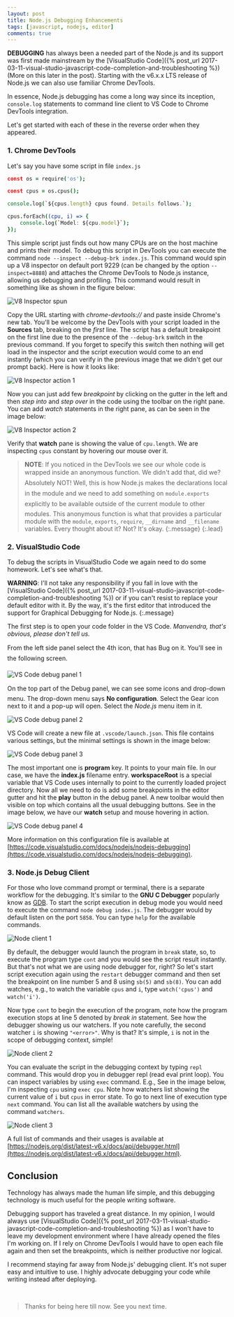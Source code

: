 ```yaml
---
layout: post
title: Node.js Debugging Enhancements
tags: [javascript, nodejs, editor]
comments: true
---
```


**DEBUGGING** has always been a needed part of the Node.js and its support was first made mainstream by the [VisualStudio Code]({% post_url 2017-03-11-visual-studio-javascript-code-completion-and-troubleshooting %}) (More on this later in the post). Starting with the v6.x.x LTS release of Node.js we can also use familiar Chrome DevTools.

In essence, Node.js debugging has come a long way since its inception, `console.log` statements to command line client to VS Code to Chrome DevTools integration.

Let's get started with each of these in the reverse order when they appeared.

### 1. Chrome DevTools
Let's say you have some script in file `index.js`

~~~coffee
const os = require('os');

const cpus = os.cpus();

console.log(`${cpus.length} cpus found. Details follows.`);

cpus.forEach((cpu, i) => {
    console.log(`Model: ${cpu.model}`);
});
~~~

This simple script just finds out how many CPUs are on the host machine and prints their model. To debug this script in DevTools you can execute the command `node --inspect --debug-brk index.js`. This command would spin up a V8 inspector on default port 9229 (can be changed by the option `--inspect=8888`) and attaches the Chrome DevTools to Node.js instance, allowing us debugging and profiling. This command would result in something like as shown in the figure below:

![V8 Inspector spun](/assets/img/nodejs-debugging-enhancements/inspector-spun.png)

Copy the URL starting with *chrome-devtools://* and paste inside Chrome's new tab. You'll be welcome by the DevTools with your script loaded in the **Sources** tab, breaking on the *first* line. The script has a default breakpoint on the first line due to the presence of the `--debug-brk` switch in the previous command. If you forget to specify this switch then nothing will get load in the inspector and the script execution would come to an end instantly (which you can verify in the previous image that we didn't get our prompt back). Here is how it looks like:

![V8 Inspector action 1](/assets/img/nodejs-debugging-enhancements/inspector-in-action.png)

Now you can just add few *breakpoint* by clicking on the gutter in the left and then *step into* and *step over* in the code using the toolbar on the right pane. You can add *watch* statements in the right pane, as can be seen in the image below:

![V8 Inspector action 2](/assets/img/nodejs-debugging-enhancements/inspector-in-action-2.png)

Verify that **watch** pane is showing the value of `cpu.length`. We are inspecting `cpus` constant by hovering our mouse over it.

> **NOTE**: If you noticed in the DevTools we see our whole code is wrapped inside an anonymous function. We didn't add that, did we? Absolutely NOT! Well, this is how Node.js makes the declarations local in the module and we need to add something on `module.exports` explicitly to be available outside of the current module to other modules. This anonymous function is what that provides a particular module with the `module`, `exports`, `require`, `__dirname` and `__filename` variables. Every thought about it? Not? It's okay.
{:.message}
{:.lead}


### 2. VisualStudio Code
To debug the scripts in VisualStudio Code we again need to do some homework. Let's see what's that.

**WARNING**: I'll not take any responsibility if you fall in love with the [VisualStudio Code]({% post_url 2017-03-11-visual-studio-javascript-code-completion-and-troubleshooting %}) or if you can't resist to replace your default editor with it. By the way, it's the first editor that introduced the support for Graphical Debugging for Node.js.
{:.message}

The first step is to open your code folder in the VS Code. *Manvendra, that's obvious, please don't tell us.*

From the left side panel select the 4th icon, that has Bug on it. You'll see in the following screen.  

![VS Code debug panel 1](/assets/img/nodejs-debugging-enhancements/vscode-debug-panel.png)

On the top part of the Debug panel, we can see some icons and drop-down menu. The drop-down menu says **No configuration**. Select the Gear icon next to it and a pop-up will open. Select the *Node.js* menu item in it.

![VS Code debug panel 2](/assets/img/nodejs-debugging-enhancements/vscode-debug-panel-2.png)

VS Code will create a new file at `.vscode/launch.json`. This file contains various settings, but the minimal settings is shown in the image below:

![VS Code debug panel 3](/assets/img/nodejs-debugging-enhancements/vscode-debug-panel-3.png)

The most important one is **program** key. It points to your main file. In our case, we have the **index.js** filename entry. **workspaceRoot** is a special variable that VS Code uses internally to point to the currently loaded project directory. Now all we need to do is add some breakpoints in the editor gutter and hit the **play** button in the debug panel. A new toolbar would then visible on top which contains all the usual debugging buttons. See in the image below, we have our **watch** setup and mouse hovering in action.

![VS Code debug panel 4](/assets/img/nodejs-debugging-enhancements/vscode-debug-panel-4.png)

More information on this configuration file is available at [https://code.visualstudio.com/docs/nodejs/nodejs-debugging](https://code.visualstudio.com/docs/nodejs/nodejs-debugging).


### 3. Node.js Debug Client
For those who love command prompt or terminal, there is a separate workflow for the debugging. It's similar to the **GNU C Debugger** popularly know as [GDB](https://www.gnu.org/software/gdb/). To start the script execution in debug mode you would need to execute the command `node debug index.js`. The debugger would by default listen on the port `5858`. You can type `help` for the available commands.

![Node client 1](/assets/img/nodejs-debugging-enhancements/node-client.png)

By default, the debugger would launch the program in `break` state, so, to execute the program type `cont` and you would see the script result instantly. But that's not what we are using node debugger for, right? So let's start script execution again using the `restart` debugger command and then set the breakpoint on line number 5 and 8 using `sb(5)` and `sb(8)`. You can add watches, e.g., to watch the variable `cpus` and `i`, type `watch('cpus')` and `watch('i')`.

Now type `cont` to begin the execution of the program, note how the program execution stops at line 5 denoted by *break in* statement. See how the debugger showing us our watchers. If you note carefully, the second watcher `i` is showing `"<error>"`. Why is that? It's simple, `i` is not in the scope of debugging context, simple!

![Node client 2](/assets/img/nodejs-debugging-enhancements/node-client-2.png)

You can evaluate the script in the debugging context by typing `repl` command. This would drop you in debugger repl (read eval print loop). You can inspect variables by using `exec` command. E.g., See in the image below, I'm inspecting `cpu` using `exec cpu`.  Note how watchers list showing the current value of `i` but `cpus` in error state. To go to next line of execution type `next` command. You can list all the available watchers by using the command `watchers`.

![Node client 3](/assets/img/nodejs-debugging-enhancements/node-client-3.png)

A full list of commands and their usages is available at [https://nodejs.org/dist/latest-v6.x/docs/api/debugger.html](https://nodejs.org/dist/latest-v6.x/docs/api/debugger.html).

## Conclusion
Technology has always made the human life simple, and this debugging technology is much useful for the people writing software.

Debugging support has traveled a great distance. In my opinion, I would always use [VisualStudio Code]({% post_url 2017-03-11-visual-studio-javascript-code-completion-and-troubleshooting %}) as I won't have to leave my development environment where I have already opened the files I'm working on. If I rely on Chrome DevTools I would have to open each file again and then set the breakpoints, which is neither productive nor logical.

I recommend staying far away from Node.js' debugging client. It's not super easy and intuitive to use. I highly advocate debugging your code while writing instead after deploying.


&nbsp;
> Thanks for being here till now. See you next time.

